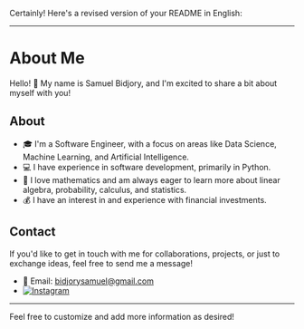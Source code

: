 Certainly! Here's a revised version of your README in English:

---

# About Me

Hello! 👋 My name is Samuel Bidjory, and I'm excited to share a bit about myself with you!

## About

- 🎓 I'm a Software Engineer, with a focus on areas like Data Science, Machine Learning, and Artificial Intelligence.
- 💻 I have experience in software development, primarily in Python.
- 🧠 I love mathematics and am always eager to learn more about linear algebra, probability, calculus, and statistics.
- 💰 I have an interest in and experience with financial investments.

## Contact

If you'd like to get in touch with me for collaborations, projects, or just to exchange ideas, feel free to send me a message!

- 📧 Email: bidjorysamuel@gmail.com
- [![Instagram](https://upload.wikimedia.org/wikipedia/commons/thumb/a/a5/Instagram_icon.png/1024px-Instagram_icon.png)](https://www.instagram.com/sam.bidjory/)

---

Feel free to customize and add more information as desired!
